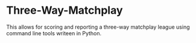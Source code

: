 # Three-Way-Matchplay
This allows for scoring and reporting a three-way matchplay league using command line tools writeen in Python.
